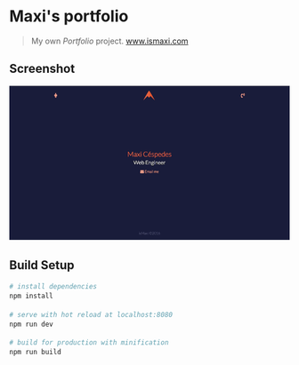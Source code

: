 # Maxi's portfolio

> My own *Portfolio* project. www.ismaxi.com

## Screenshot



<div style="text-align:center"><img src ="https://github.com/neomaxzero/portfolio/blob/master/sh/Screen%20Shot%202016-06-02%20at%207.57.32%20AM.png" /></div>


## Build Setup

``` bash
# install dependencies
npm install

# serve with hot reload at localhost:8080
npm run dev

# build for production with minification
npm run build

```
